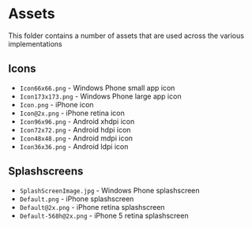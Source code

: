 # Assets

This folder contains a number of assets that are used across the various implementations

## Icons

  * `Icon66x66.png` - Windows Phone small app icon
  * `Icon173x173.png` - Windows Phone large app icon
  * `Icon.png` - iPhone icon
  * `Icon@2x.png` - iPhone retina icon
  * `Icon96x96.png` - Android xhdpi  icon
  * `Icon72x72.png` - Android hdpi  icon
  * `Icon48x48.png` - Android mdpi  icon
  * `Icon36x36.png` - Android ldpi  icon

## Splashscreens
   
  * `SplashScreenImage.jpg` - Windows Phone splashscreen
  * `Default.png` - iPhone splashscreen
  * `Default@2x.png` - iPhone retina splashscreen
  * `Default-568h@2x.png` - iPhone 5 retina splashscreen
